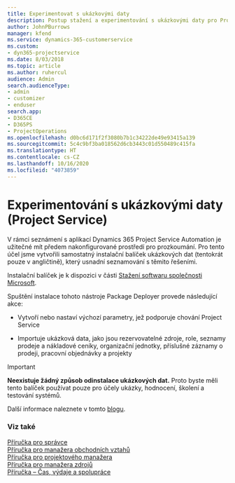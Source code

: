 ```yaml
---
title: Experimentovat s ukázkovými daty
description: Postup stažení a experimentování s ukázkovými daty pro Project Service Automation
author: JohnPBurrows
manager: kfend
ms.service: dynamics-365-customerservice
ms.custom:
- dyn365-projectservice
ms.date: 8/03/2018
ms.topic: article
ms.author: ruhercul
audience: Admin
search.audienceType:
- admin
- customizer
- enduser
search.app:
- D365CE
- D365PS
- ProjectOperations
ms.openlocfilehash: d0bc6d171f2f3080b7b1c34222de49e93415a139
ms.sourcegitcommit: 5c4c9bf3ba018562d6cb3443c01d550489c415fa
ms.translationtype: HT
ms.contentlocale: cs-CZ
ms.lasthandoff: 10/16/2020
ms.locfileid: "4073859"
---
```

# <a name="experiment-with-demo-data-project-service"></a>Experimentování s ukázkovými daty (Project Service)

V rámci seznámení s aplikací Dynamics 365 Project Service Automation je užitečné mít předem nakonfigurované prostředí pro prozkoumání. Pro tento účel jsme vytvořili samostatný instalační balíček ukázkových dat (tentokrát pouze v angličtině), který usnadní seznamování s těmito řešeními. 

Instalační balíček je k dispozici v části [Stažení softwaru společnosti Microsoft](https://go.microsoft.com/fwlink/?linkid=859966).  

Spuštění instalace tohoto nástroje Package Deployer provede následující akce: 
  
-   Vytvoří nebo nastaví výchozí parametry, jež podporuje chování Project Service  
  
-   Importuje ukázková data, jako jsou rezervovatelné zdroje, role, seznamy prodeje a nákladové ceníky, organizační jednotky, příslušné záznamy o prodeji, pracovní objednávky a projekty    
  
> [!IMPORTANT]
> **Neexistuje žádný způsob odinstalace ukázkových dat.** Proto byste měli tento balíček používat pouze pro účely ukázky, hodnocení, školení a testování systémů.

Další informace naleznete v tomto [blogu](https://blogs.msdn.microsoft.com/crm/2017/10/24/microsoft-dynamics-365-for-field-service-and-project-service-automation-sample-data).





  
### <a name="see-also"></a>Viz také  
 [Příručka pro správce](../psa/admin-guide.md)   
 [Příručka pro manažera obchodních vztahů](../psa/account-manager-guide.md)   
 [Příručka pro projektového manažera](../psa/project-manager-guide.md)   
 [Příručka pro manažera zdrojů](../psa/resource-manager-guide.md)   
 [Příručka – Čas, výdaje a spolupráce](../psa/time-expense-collaboration-guide.md)
